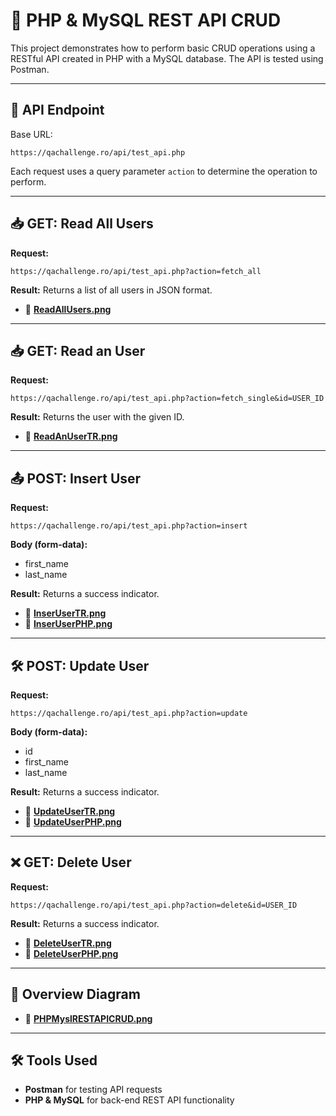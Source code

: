 
# 📌 PHP & MySQL REST API CRUD

This project demonstrates how to perform basic CRUD operations using a RESTful API created in PHP with a MySQL database. The API is tested using Postman.

---

## 🔗 API Endpoint

Base URL:
```
https://qachallenge.ro/api/test_api.php
```

Each request uses a query parameter `action` to determine the operation to perform.

---

## 📥 GET: Read All Users

**Request:**
```
https://qachallenge.ro/api/test_api.php?action=fetch_all
```

**Result:**
Returns a list of all users in JSON format.

- 🔹 **[ReadAllUsers.png](../printscreen/ReadAllUsers.png)**

---

## 📥 GET: Read an User

**Request:**
```
https://qachallenge.ro/api/test_api.php?action=fetch_single&id=USER_ID
```

**Result:**
Returns the user with the given ID.

- 🔹 **[ReadAnUserTR.png](../printscreen/ReadAnUserTR.png)**

---

## 📤 POST: Insert User

**Request:**
```
https://qachallenge.ro/api/test_api.php?action=insert
```

**Body (form-data):**
- first_name
- last_name

**Result:**
Returns a success indicator.

- 🔹 **[InserUserTR.png](../printscreen/InserUserTR.png)**
- 🔹 **[InserUserPHP.png](../printscreen/InserUserPHP.png)**

---

## 🛠 POST: Update User

**Request:**
```
https://qachallenge.ro/api/test_api.php?action=update
```

**Body (form-data):**
- id
- first_name
- last_name

**Result:**
Returns a success indicator.

- 🔹 **[UpdateUserTR.png](../printscreen/UpdateUserTR.png)**
- 🔹 **[UpdateUserPHP.png](../printscreen/UpdateUserPHP.png)**

---

## ❌ GET: Delete User

**Request:**
```
https://qachallenge.ro/api/test_api.php?action=delete&id=USER_ID
```

**Result:**
Returns a success indicator.

- 🔹 **[DeleteUserTR.png](../printscreen/DeleteUserTR.png)**
- 🔹 **[DeleteUserPHP.png](../printscreen/DeleteUserPHP.png)**

---

## 🧩 Overview Diagram

- 🔹 **[PHPMyslRESTAPICRUD.png](../printscreen/PHPMyslRESTAPICRUD.png)**

---

## 🛠 Tools Used

- **Postman** for testing API requests  
- **PHP & MySQL** for back-end REST API functionality
